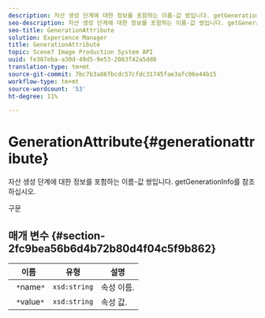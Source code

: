 ```yaml
---
description: 자산 생성 단계에 대한 정보를 포함하는 이름-값 쌍입니다. getGenerationInfo를 참조하십시오.
seo-description: 자산 생성 단계에 대한 정보를 포함하는 이름-값 쌍입니다. getGenerationInfo를 참조하십시오.
seo-title: GenerationAttribute
solution: Experience Manager
title: GenerationAttribute
topic: Scene7 Image Production System API
uuid: fe387eba-a30d-49d5-9e53-2083f42a5dd0
translation-type: tm+mt
source-git-commit: 7bc7b3a86fbcdc57cfdc31745fae3afc06e44b15
workflow-type: tm+mt
source-wordcount: '53'
ht-degree: 11%

---
```



# GenerationAttribute{#generationattribute}

자산 생성 단계에 대한 정보를 포함하는 이름-값 쌍입니다. getGenerationInfo를 참조하십시오.

구문

## 매개 변수 {#section-2fc9bea56b6d4b72b80d4f04c5f9b862}

| 이름 | 유형 | 설명 |
|---|---|---|
| ` *`name`*` | `xsd:string` | 속성 이름. |
| ` *`value`*` | `xsd:string` | 속성 값. |

